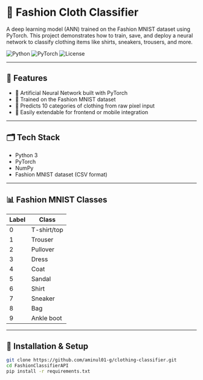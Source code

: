 # 🧠 Fashion Cloth Classifier

A deep learning model (ANN) trained on the Fashion MNIST dataset using PyTorch. This project demonstrates how to train, save, and deploy a neural network to classify clothing items like shirts, sneakers, trousers, and more.

![Python](https://img.shields.io/badge/Python-3.8%2B-blue)
![PyTorch](https://img.shields.io/badge/PyTorch-1.12%2B-%23EE4C2C)
![License](https://img.shields.io/badge/License-MIT-brightgreen)

---

## 🚀 Features
- 🧠 Artificial Neural Network built with PyTorch
- 👕 Trained on the Fashion MNIST dataset
- 🧪 Predicts 10 categories of clothing from raw pixel input
- 🧰 Easily extendable for frontend or mobile integration

---

## 🗂️ Tech Stack
- Python 3
- PyTorch
- NumPy
- Fashion MNIST dataset (CSV format)

---

## 📊 Fashion MNIST Classes

| Label | Class       |
|-------|-------------|
| 0     | T-shirt/top |
| 1     | Trouser     |
| 2     | Pullover    |
| 3     | Dress       |
| 4     | Coat        |
| 5     | Sandal      |
| 6     | Shirt       |
| 7     | Sneaker     |
| 8     | Bag         |
| 9     | Ankle boot  |

---

## 🔧 Installation & Setup

```bash
git clone https://github.com/aminul01-g/clothing-classifier.git
cd FashionClassifierAPI
pip install -r requirements.txt
```

